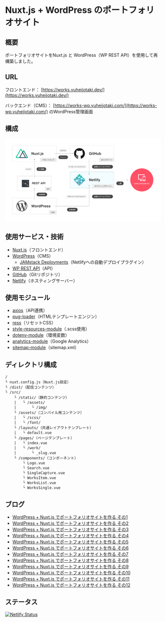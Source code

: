 # Nuxt.js + WordPress のポートフォリオサイト

## 概要

ポートフォリオサイトをNuxt.js と WordPress（WP REST API）を使用して再構築しました。



## URL

フロントエンド：
[https://works.yuheijotaki.dev/](https://works.yuheijotaki.dev/)

バックエンド（CMS）：
[https://works-wp.yuheijotaki.com/](https://works-wp.yuheijotaki.com/) のWordPress管理画面



## 構成

![構成](https://raw.githubusercontent.com/yuheijotaki/works-nuxt/master/docs/img/service.png)



## 使用サービス・技術

- [Nuxt.js](https://ja.nuxtjs.org/)（フロントエンド）
- [WordPress](https://ja.wordpress.org/)（CMS）
  - [JAMstack Deployments](https://ja.wordpress.org/plugins/wp-jamstack-deployments/)（Netlifyへの自動デプロイプラグイン）
- [WP REST API](https://ja.wp-api.org/)（API）
- [GitHub](https://github.com/yuheijotaki/works-nuxt)（Gitリポジトリ）
- [Netlify](https://www.netlify.com/)（ホスティングサーバー）



## 使用モジュール

- [axios](https://github.com/axios/axios)（API連携）
- [pug-loader](https://github.com/pugjs/pug-loader)（HTMLテンプレートエンジン）
- [ress](https://github.com/filipelinhares/ress)（リセットCSS）
- [style-resources-module](https://github.com/nuxt-community/style-resources-module)（.scss使用）
- [dotenv-module](https://github.com/nuxt-community/dotenv-module)（環境変数）
- [analytics-module](https://github.com/nuxt-community/analytics-module)（Google Analytics）
- [sitemap-module](https://github.com/nuxt-community/sitemap-module)（sitemap.xml）



## ディレクトリ構成

```
/
└ nuxt.config.js（Nuxt.js設定）
└ /dist/（配信コンテンツ）
└ /src/
    └ /static/（静的コンテンツ）
    |   └ /assets/
    |       └ /img/
    └ /assets/（コンパイル用コンテンツ）
    |   └ /scss/
    |   └ /font/
    └ /layouts/（共通レイアウトテンプレート）
    |   └ default.vue
    └ /pages/（ページテンプレート）
    |   └ index.vue
    |   └ /work/
    |       └ _slug.vue
    └ /components/（コンポーネント）
        └ Logo.vue
        └ Search.vue
        └ SingleCapture.vue
        └ WorksItem.vue
        └ WorksList.vue
        └ WorksSingle.vue
```



## ブログ

- [WordPress + Nuxt.js でポートフォリオサイトを作る その1](https://jtk.hatenablog.com/entry/2020/01/07/220000)
- [WordPress + Nuxt.js でポートフォリオサイトを作る その2](https://jtk.hatenablog.com/entry/2020/01/08/220000)
- [WordPress + Nuxt.js でポートフォリオサイトを作る その3](https://jtk.hatenablog.com/entry/2020/01/09/084609)
- [WordPress + Nuxt.js でポートフォリオサイトを作る その4](https://jtk.hatenablog.com/entry/2020/01/09/202100)
- [WordPress + Nuxt.js でポートフォリオサイトを作る その5](https://jtk.hatenablog.com/entry/2020/01/15/200000)
- [WordPress + Nuxt.js でポートフォリオサイトを作る その6](https://jtk.hatenablog.com/entry/2020/02/17/094713)
- [WordPress + Nuxt.js でポートフォリオサイトを作る その7](https://jtk.hatenablog.com/entry/2020/02/18/101549)
- [WordPress + Nuxt.js でポートフォリオサイトを作る その8](https://jtk.hatenablog.com/entry/2020/02/18/180847)
- [WordPress + Nuxt.js でポートフォリオサイトを作る その9](https://jtk.hatenablog.com/entry/2020/02/20/101523)
- [WordPress + Nuxt.js でポートフォリオサイトを作る その10](https://jtk.hatenablog.com/entry/2020/02/21/121515)
- [WordPress + Nuxt.js でポートフォリオサイトを作る その11](https://jtk.hatenablog.com/entry/2020/02/25/091534)
- [WordPress + Nuxt.js でポートフォリオサイトを作る その12](https://jtk.hatenablog.com/entry/2020/02/26/102122)



## ステータス
[![Netlify Status](https://api.netlify.com/api/v1/badges/bf61e538-301d-4d6f-aa38-e78d736c1b35/deploy-status)](https://app.netlify.com/sites/works-yuheijotaki/deploys)
